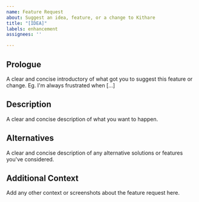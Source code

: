 ```yaml
---
name: Feature Request
about: Suggest an idea, feature, or a change to Kithare
title: "[IDEA]"
labels: enhancement
assignees: ''

---
```


## Prologue
 A clear and concise introductory of what got you to suggest this feature or change. Eg. I'm always frustrated when [...]


## Description
 A clear and concise description of what you want to happen.


## Alternatives
 A clear and concise description of any alternative solutions or features you've considered.


## Additional Context
 Add any other context or screenshots about the feature request here.
